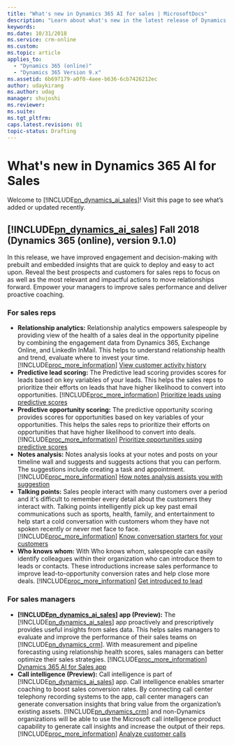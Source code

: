 ```yaml
---
title: "What's new in Dynamics 365 AI for sales | MicrosoftDocs"
description: "Learn about what's new in the latest release of Dynamics 365 AI for Sales."
keywords: 
ms.date: 10/31/2018
ms.service: crm-online
ms.custom: 
ms.topic: article
applies_to:
  - "Dynamics 365 (online)"
  - "Dynamics 365 Version 9.x"
ms.assetid: 6b697179-a0f0-4aee-b636-6cb7426212ec
author: udaykirang
ms.author: udag
manager: shujoshi
ms.reviewer: 
ms.suite: 
ms.tgt_pltfrm: 
caps.latest.revision: 01
topic-status: Drafting
---
```


# What's new in Dynamics 365 AI for Sales

Welcome to [!INCLUDE[pn_dynamics_ai_sales](../includes/pn-dynamics-ai-sales.md)]! Visit this page to see what’s added or updated recently.

## [!INCLUDE[pn_dynamics_ai_sales](../includes/pn-dynamics-ai-sales.md)] Fall 2018 (Dynamics 365 (online), version 9.1.0)

In this release, we have improved engagement and decision-making with prebuilt and embedded insights that are quick to deploy and easy to act upon. Reveal the best prospects and customers for sales reps to focus on as well as the most relevant and impactful actions to move relationships forward. Empower your managers to improve sales performance and deliver proactive coaching.

### For sales reps

- **Relationship analytics:** Relationship analytics empowers salespeople by providing view of the health of a sales deal in the opportunity pipeline by combining the engagement data from Dynamics 365, Exchange Online, and LinkedIn InMail. This helps to understand relationship health and trend, evaluate where to invest your time. [!INCLUDE[proc_more_information](../includes/proc-more-information.md)] [View customer activity history](../sales/relationship-analytics.md)
- **Predictive lead scoring:** The Predictive lead scoring provides scores for leads based on key variables of your leads. This helps the sales reps to prioritize their efforts on leads that have higher likelihood to convert into opportunities. [!INCLUDE[proc_more_information](../includes/proc-more-information.md)] [Prioritize leads using predictive scores](../sales/work-predictive-lead-scoring.md)
- **Predictive opportunity scoring:** The predictive opportunity scoring provides scores for opportunities based on key variables of your opportunities. This helps the sales reps to prioritize their efforts on opportunities that have higher likelihood to convert into deals. [!INCLUDE[proc_more_information](../includes/proc-more-information.md)] [Prioritize opportunities using predictive scores](../sales/work-predictive-opportunity-scoring.md)
- **Notes analysis:** Notes analysis looks at your notes and posts on your timeline wall and suggests and suggests actions that you can perform. The suggestions include creating a task and appointment. [!INCLUDE[proc_more_information](../includes/proc-more-information.md)] [How notes analysis assists you with suggestion](../sales/notes-analysis.md)
- **Talking points:** Sales people interact with many customers over a period and it's difficult to remember every detail about the customers they interact with. Talking points intelligently pick up key past email communications such as sports, health, family, and entertainment to help start a cold conversation with customers whom they have not spoken recently or never met face to face. [!INCLUDE[proc_more_information](../includes/proc-more-information.md)] [Know conversation starters for your customers](../sales/talking-points.md)
- **Who knows whom:** With Who knows whom, salespeople can easily identify colleagues within their organization who can introduce them to leads or contacts. These introductions increase sales performance to improve lead-to-opportunity conversion rates and help close more deals. [!INCLUDE[proc_more_information](../includes/proc-more-information.md)] [Get introduced to lead](../sales/who-knows-whom.md)

### For sales managers

- **[!INCLUDE[pn_dynamics_ai_sales](../includes/pn-dynamics-ai-sales.md)] app (Preview):** The [!INCLUDE[pn_dynamics_ai_sales](../includes/pn-dynamics-ai-sales.md)] app proactively and prescriptively provides useful insights from sales data. This helps sales managers to evaluate and improve the performance of their sales teams on [!INCLUDE[pn_dynamics_crm](../includes/pn-dynamics-crm.md)]. With measurement and pipeline forecasting using relationship health scores, sales managers can better optimize their sales strategies. [!INCLUDE[proc_more_information](../includes/proc-more-information.md)] [Dynamics 365 AI for Sales app](../sales/dynamics365-ai-sales-app.md)
- **Call intelligence (Preview):** Call intelligence is part of [!INCLUDE[pn_dynamics_ai_sales](../includes/pn-dynamics-ai-sales.md)] app. Call intelligence enables smarter coaching to boost sales conversion rates. By connecting call center telephony recording systems to the app, call center managers can generate conversation insights that bring value from the organization’s existing assets. [!INCLUDE[pn_dynamics_crm](../includes/pn-dynamics-crm.md)] and non-Dynamics organizations will be able to use the Microsoft call intelligence product capability to generate call insights and increase the output of their reps. [!INCLUDE[proc_more_information](../includes/proc-more-information.md)] [Analyze customer calls](../sales/call-intelligence.md)


